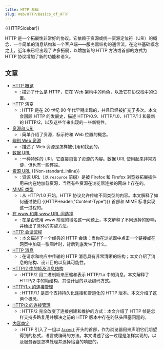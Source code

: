 ```yaml
---
title: HTTP 基础
slug: Web/HTTP/Basics_of_HTTP
---
```


{{HTTPSidebar}}

HTTP 是一个拓展性非常好的协议。它依赖于资源或统一资源定位符（URI）的概念、一个简单的消息结构和一个客户端——服务器结构的通信流。在这些基础概念之上，近年来已经出现了许多拓展，以增加新的 HTTP 方法或首部的方式为 HTTP 协议增加了新的功能和语义。

## 文章

- [HTTP 概览](/zh-CN/docs/Web/HTTP/Overview)
  - : 描述了什么是 HTTP，它在 Web 架构中的角色，以及它在协议栈中的位置。
- [HTTP 演变](/zh-CN/docs/Web/HTTP/Basics_of_HTTP/Evolution_of_HTTP)
  - : HTTP 是在 20 世纪 90 年代早期出现的，并且已经被扩充了多次。本文会回顾 HTTP 的发展史，描述 HTTP/0.9、HTTP/1.0、HTTP/1.1 和最新的 HTTP/2，以及这些年来出现的一些新特性。
- [资源和 URI](/zh-CN/docs/Web/HTTP/Resources_and_URIs)
  - : 简单介绍了资源，标示符和 Web 位置的概念。
- [辨别 Web 资源](/zh-CN/docs/Web/HTTP/Basics_of_HTTP/Identifying_resources_on_the_Web)
  - : 描述了 Web 资源是怎样被引用和找到的。
- [数据 URL](/zh-CN/docs/Web/HTTP/Basics_of_HTTP/Data_URLs)
  - : 一种特殊的 URI，它直接包含了资源的内容。数据 URL 使用起来非常方便，但也有一些弊端。
- [资源 URL](/zh-CN/docs/Web/HTTP/Basics_of_HTTP/Resource_URLs) {{Non-standard_Inline}}
  - : 资源 URL（以 `resource` 前缀）是被 Firefox 和 Firefox 浏览器拓展插件用来内在地加载资源，当然有些资源在浏览器连接的网站上存在的。
- [MIME 类型](/zh-CN/docs/Web/HTTP/Basics_of_HTTP/MIME_types)
  - : 从 HTTP/1.0 开始，HTTP 协议允许传输不同类型的内容。本文解释了如何通过使用 {{HTTPHeader("Content-Type")}} 首部和 MIME 标准实现这一过程的。
- [在 www 和非 www URL 间选择](/zh-CN/docs/Web/HTTP/Basics_of_HTTP/Choosing_between_www_and_non-www_URLs)
  - : 在是否使用 www 前缀的域名这一问题上，本文解释了不同选择的影响，并给出了具体的实施方法。
- [HTTP 会话流程](/zh-CN/docs/Web/HTTP/Flow_of_an_HTTP_session)
  - : 本文描述了一个经典的 HTTP 会话：当你在浏览器中点击一个链接或在网页中加载一张图片时，背后到底发生了什么。
- [HTTP 消息](/zh-CN/docs/Web/HTTP/Messages)
  - : 在请求和响应中传输的 HTTP 消息具有非常清晰的结构；本文介绍了消息的结构、设计目的以及其可能性。
- [HTTP/2 中的帧及消息结构](/en-US/docs/Web/HTTP/Frame_and_message_structure_in_HTTP_2)
  - : HTTP/2 用二进制帧来压缩和表示 HTTP/1.x 中的消息。本文解释了 HTTP/2 中的帧结构，其设计目的以及编码方式。
- [HTTP/1.x 的连接管理](/zh-CN/docs/Web/HTTP/Connection_management_in_HTTP_1.x)
  - : HTTP/1.1 是首个支持持久化连接和管道化的 HTTP 版本。本文介绍了这两个概念。
- [HTTP/2 的连接管理](/zh-CN/docs/Web/HTTP/Connection_management_in_HTTP_2)
  - : HTTP/2 完全改变了连接创建和维护的方式：本文介绍了 HTTP 帧是怎样支持多路复用并解决之前的 HTTP 版本中存在的队头阻塞问题的。
- [内容商定](/zh-CN/docs/Web/HTTP/Content_negotiation)
  - : HTTP 引入了一组以 [`Accept`](/zh-CN/docs/Web/HTTP/Headers/Accept) 开头的首部，作为浏览器用来声明它们期望得到的格式，语言或编码的方法。本文讲述了这一过程是怎样实现的，以及服务器是怎样处理并选择恰当的响应的。
